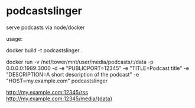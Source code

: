
podcastslinger
==============

serve podcasts via node/docker

usage:

docker build -t podcastslinger .

docker run  -v /net/tower/mnt/user/media/podcasts/:/data -p 0.0.0.0:1989:3000  -d  -e "PUBLICPORT=12345" -e "TITLE=Podcast title" -e "DESCRIPTION=A short description of the podcast" -e "HOST=my.example.com"   podcastslinger

http://my.example.com:12345/rss
http://my.example.com:12345/media/{data}